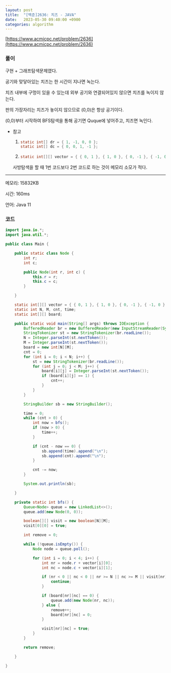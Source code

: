 ```yaml
---
layout: post
title:  "[백준]2636: 치즈 - JAVA"
date:   2023-05-30 09:40:00 +0900
categories: algorithm
---
```


[https://www.acmicpc.net/problem/2636](https://www.acmicpc.net/problem/2636)

### 풀이
구현 + 그래프탐색문제였다.

공기와 맞닿아있는 치즈는 한 시간이 지나면 녹는다.

치즈 내부에 구멍이 있을 수 있는데 외부 공기와 연결되어있지 않으면 치즈를 녹이지 않는다.

판의 가장자리는 치즈가 놓이지 않으므로 (0,0)은 항상 공기이다.

(0,0)부터 시작하여 BFS탐색을 통해 공기면 Quque에 넣어주고, 치즈면 녹인다.


- 참고

    1.
        ```java
        static int[] dr = { 1, -1, 0, 0 };
        static int[] dc = { 0, 0, 1, -1 };
        ```

    2.
        ```java
        static int[][] vector = { { 0, 1 }, { 1, 0 }, { 0, -1 }, { -1, 0 } };
        ```

    사방탐색을 할 때 1번 코드보다 2번 코드로 하는 것이 메모리 소모가 적다.


---

메모리: 15832KB

시간: 160ms

언어: Java 11

### 코드
```java
import java.io.*;
import java.util.*;

public class Main {

    public static class Node {
        int r;
        int c;

        public Node(int r, int c) {
            this.r = r;
            this.c = c;
        }

    }

    static int[][] vector = { { 0, 1 }, { 1, 0 }, { 0, -1 }, { -1, 0 } };
    static int N, M, cnt, time;
    static int[][] board;

    public static void main(String[] args) throws IOException {
        BufferedReader br = new BufferedReader(new InputStreamReader(System.in));
        StringTokenizer st = new StringTokenizer(br.readLine());
        N = Integer.parseInt(st.nextToken());
        M = Integer.parseInt(st.nextToken());
        board = new int[N][M];
        cnt = 0;
        for (int i = 0; i < N; i++) {
            st = new StringTokenizer(br.readLine());
            for (int j = 0; j < M; j++) {
                board[i][j] = Integer.parseInt(st.nextToken());
                if (board[i][j] == 1) {
                    cnt++;
                }
            }
        }

        StringBuilder sb = new StringBuilder();

        time = 0;
        while (cnt > 0) {
            int now = bfs();
            if (now > 0) {
                time++;
            }

            if (cnt - now == 0) {
                sb.append(time).append("\n");
                sb.append(cnt).append("\n");
            }

            cnt -= now;
        }

        System.out.println(sb);

    }

    private static int bfs() {
        Queue<Node> queue = new LinkedList<>();
        queue.add(new Node(0, 0));

        boolean[][] visit = new boolean[N][M];
        visit[0][0] = true;

        int remove = 0;

        while (!queue.isEmpty()) {
            Node node = queue.poll();

            for (int i = 0; i < 4; i++) {
                int nr = node.r + vector[i][0];
                int nc = node.c + vector[i][1];

                if (nr < 0 || nc < 0 || nr >= N || nc >= M || visit[nr][nc]) {
                    continue;
                }

                if (board[nr][nc] == 0) {
                    queue.add(new Node(nr, nc));
                } else {
                    remove++;
                    board[nr][nc] = 0;
                }

                visit[nr][nc] = true;
            }
        }

        return remove;

    }

}
```
